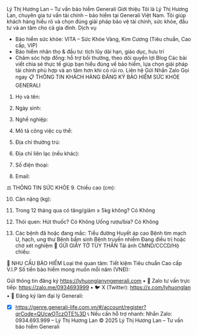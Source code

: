 
Lý Thị Hương Lan – Tư vấn bảo hiểm Generali
Giới thiệu
Tôi là Lý Thị Hương Lan, chuyên gia tư vấn tài chính – bảo hiểm tại Generali Việt Nam.
Tôi giúp khách hàng hiểu rõ và chọn đúng giải pháp bảo vệ tài chính, sức khỏe, đầu tư và an tâm cho cả gia đình.
Dịch vụ
* Bảo hiểm sức khỏe: VITA – Sức Khỏe Vàng, Kim Cương (Tiêu chuẩn, Cao cấp, VIP)
* Bảo hiểm nhân thọ & đầu tư: tích lũy dài hạn, giáo dục, hưu trí
* Chăm sóc hợp đồng: hỗ trợ bồi thường, theo dõi quyền lợi
Blog
Các bài viết chia sẻ thực tế giúp bạn hiểu đúng về bảo hiểm, lựa chọn giải pháp tài chính phù hợp và an tâm hơn khi có rủi ro.
Liên hệ
Gửi
Nhắn Zalo Gọi ngay
📋 THÔNG TIN KHÁCH HÀNG ĐĂNG KÝ BẢO HIỂM SỨC KHỎE GENERALI
1. Họ và tên:

2. Ngày sinh:

3. Nghề nghiệp:

4. Mô tả công việc cụ thể:

5. Địa chỉ thường trú:

6. Địa chỉ liên lạc (nếu khác):

7. Số điện thoại:

8. Email:

⚖️ THÔNG TIN SỨC KHỎE
9. Chiều cao (cm):

10. Cân nặng (kg):

11. Trong 12 tháng qua có tăng/giảm ≥ 5kg không?
 Có  Không
12. Thói quen:
Hút thuốc?  Có  Không
Uống rượu/bia?  Có  Không
13. Các bệnh đã hoặc đang mắc:
 Tiểu đường
 Huyết áp cao
 Bệnh tim mạch
 U, hạch, ung thư
 Bệnh bẩm sinh
 Bệnh truyền nhiễm
 Đang điều trị hoặc chờ xét nghiệm
📎 GỬI GIẤY TỜ TÙY THÂN
Tải ảnh CMND/CCCD/Hộ chiếu:

📝 NHU CẦU BẢO HIỂM
Loại thẻ quan tâm:
 Tiết kiệm
 Tiêu chuẩn
 Cao cấp
 V.I.P
Số tiền bảo hiểm mong muốn mỗi năm (VNĐ):


Gửi thông tin đăng ký
https://lyhuonglanvngenerali.com
	•	💬 Zalo tư vấn trực tiếp:
https://zalo.me/0934693999
	•	🐦 X (Twitter):
https://x.com/lyhuonglan
	•	📝 Đăng ký làm đại lý Generali:
- [x] https://genre.generali-life.com.vn/#/account/register?qrCode=QUcwOTczOTE%3D
📞 Nếu cần hỗ trợ nhanh: Nhắn Zalo: 0934.693.999 – Lý Thị Hương Lan
© 2025 Lý Thị Hương Lan – Tư vấn bảo hiểm Generali
